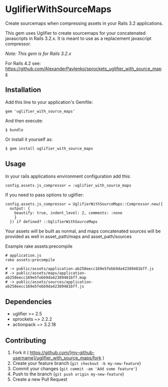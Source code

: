 # UglifierWithSourceMaps

Create sourcemaps when compressing assets in your Rails 3.2 applications.

This gem uses Uglifier to create sourcemaps for your concatenated javascripts in Rails 3.2.x. It is meant to use as a replacement javascript compressor.

_Note: This gem is for Rails 3.2.x_

For Rails 4.2 see: https://github.com/AlexanderPavlenko/sprockets_uglifier_with_source_maps

## Installation

Add this line to your application's Gemfile:

    gem 'uglifier_with_source_maps'

And then execute:

    $ bundle

Or install it yourself as:

    $ gem install uglifier_with_source_maps

## Usage

In your rails applications environment configuration add this:

```
config.assets.js_compressor = :uglifier_with_source_maps
```

If you need to pass options to uglifier:

```
config.assets.js_compressor = UglifierWithSourceMaps::Compressor.new({
  output: {
    beautify: true, indent_level: 2, comments: :none
    }
  }) if defined? ::UglifierWithSourceMaps
```


Your assets will be built as normal, and maps concatenated sources will be provided as well in asset\_path/maps and asset\_path/sources

Example
rake assets:precompile

```
# application.js
rake assets:precompile

# -> public/assets/application-ab258eecc169e5febb9da42389481bff.js
# -> public/assets/maps/application-ab258eecc169e5febb9da42389481bff.map
# -> public/assets/sources/application-ab258eecc169e5febb9da42389481bff.js

```

## Dependencies
* uglifier    >= 2.5
* sprockets   ~> 2.2.2
* actionpack  ~> 3.2.18

## Contributing

1. Fork it ( https://github.com/[my-github-username]/uglifier_with_source_maps/fork )
2. Create your feature branch (`git checkout -b my-new-feature`)
3. Commit your changes (`git commit -am 'Add some feature'`)
4. Push to the branch (`git push origin my-new-feature`)
5. Create a new Pull Request
